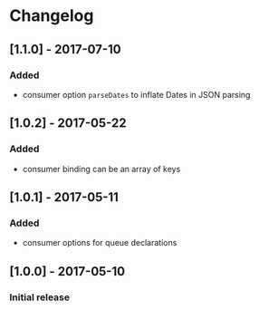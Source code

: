 # Changelog

## [1.1.0] - 2017-07-10
### Added
- consumer option `parseDates` to inflate Dates in JSON parsing

## [1.0.2] - 2017-05-22
### Added
- consumer binding can be an array of keys

## [1.0.1] - 2017-05-11
### Added
- consumer options for queue declarations

## [1.0.0] - 2017-05-10
### Initial release
